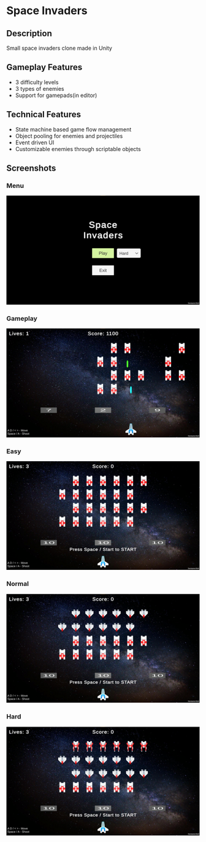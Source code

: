 # Space Invaders

## Description
Small space invaders clone made in Unity

## Gameplay Features
- 3 difficulty levels
- 3 types of enemies
- Support for gamepads(in editor)

## Technical Features
- State machine based game flow management
- Object pooling for enemies and projectiles
- Event driven UI
- Customizable enemies through scriptable objects

## Screenshots
### Menu
<img src="Screenshots/1.png">

### Gameplay
<img src="Screenshots/2.png">

### Easy
<img src="Screenshots/3.png">

### Normal
<img src="Screenshots/4.png">

### Hard
<img src="Screenshots/5.png">
